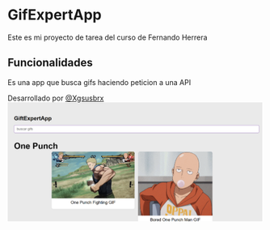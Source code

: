 # GifExpertApp 

Este es mi proyecto de tarea del curso de Fernando Herrera 

## Funcionalidades 

Es una app que busca gifs haciendo peticion a una API
 

Desarrollado por [@Xgsusbrx](https://github.com/Xgsusbrx)
![alt text](src/assets/imagen.png) 